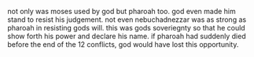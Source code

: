 not only was moses used by god but pharoah too. god even made him stand to resist
his judgement. not even nebuchadnezzar was as strong as pharoah in resisting gods
will. this was gods soveriegnty so that he could show forth his power and declare
his name. if pharoah had suddenly died before the end of the 12 conflicts, god would
have lost this opportunity.
